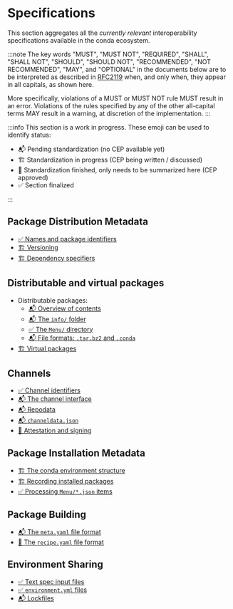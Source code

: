 # Specifications

This section aggregates all the _currently relevant_ interoperability specifications available in the conda ecosystem.

:::note
The key words "MUST", "MUST NOT", "REQUIRED", "SHALL", "SHALL NOT", "SHOULD", "SHOULD NOT", "RECOMMENDED", "NOT RECOMMENDED", "MAY", and "OPTIONAL" in the documents below are to be interpreted as described in [RFC2119](https://www.ietf.org/rfc/rfc2119.txt) when, and only when, they appear in all capitals, as shown here.

More specifically, violations of a MUST or MUST NOT rule MUST result in an error. Violations of the rules specified by any of the other all-capital terms MAY result in a warning, at discretion of the implementation.
:::

:::info
This section is a work in progress. These emoji can be used to identify status:

- 📬 Pending standardization (no CEP available yet)
- 🏗️ Standardization in progress (CEP being written / discussed)
- 📝 Standardization finished, only needs to be summarized here (CEP approved)
- ✅ Section finalized

:::

## Package Distribution Metadata

- [✅ Names and package identifiers](./specifications/distribution/package-identifiers.md)
- [🏗️ Versioning](./specifications/distribution/version.md)
- [🏗️ Dependency specifiers](./specifications/distribution/dependency-specifiers.md)

## Distributable and virtual packages

- Distributable packages:
  - [📬 Overview of contents](./specifications/packages/contents.md)
  - [📬 The `info/` folder](./specifications/packages/info.md)
  - [✅ The `Menu/` directory](./specifications/packages/menu.md)
  - [📬 File formats: `.tar.bz2` and `.conda`](./specifications/packages/file-formats.md)
- [🏗️ Virtual packages](./specifications/virtual-packages.md)

## Channels

- [✅ Channel identifiers](./specifications/channels/channel-identifiers.md)
- [📬 The channel interface](./specifications/channels/channel-interface.md)
- [📬 Repodata](./specifications/channels/repodata.md)
- [📬 `channeldata.json`](./specifications/channels/channeldata.md)
- [📝 Attestation and signing](./specifications/channels/package-signing.md)

## Package Installation Metadata

- [🏗️ The conda environment structure](./specifications/installation/environments.md)
- [🏗️ Recording installed packages](./specifications/installation/installed-records.md)
- [✅ Processing `Menu/*.json` items](./specifications/installation/menu.md)

## Package Building

- [📬 The `meta.yaml` file format](./specifications/building/meta-yaml.md)
- [📝 The `recipe.yaml` file format](./specifications/building/recipe-yaml.md)

## Environment Sharing

- [✅ Text spec input files](./specifications/exchange/text-spec.md)
- [✅ `environment.yml` files](./specifications/exchange/environment-yml.md)
- [📬 Lockfiles](./specifications/exchange/lockfiles.md)
